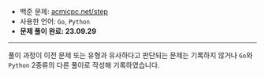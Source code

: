 - 백준 문제: [acmicpc.net/step](https://www.acmicpc.net/step)
- 사용한 언어: `Go`, `Python`
- __문제 풀이 완료: 23.09.29__

---

풀이 과정이 이전 문제 또는 유형과 유사하다고 판단되는 문제는 기록하지 않거나 `Go`와 `Python` 2종류의 다른 풀이로 작성해 기록하였습니다.  
